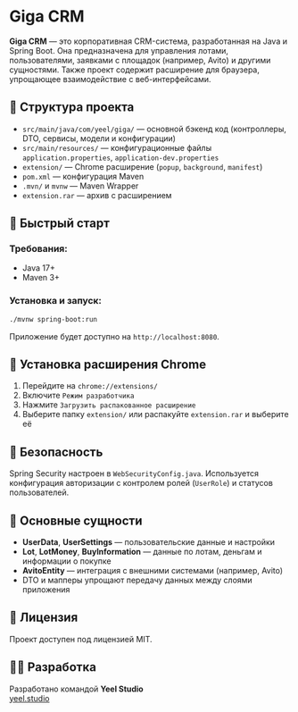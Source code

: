
# Giga CRM

**Giga CRM** — это корпоративная CRM-система, разработанная на Java и Spring Boot. Она предназначена для управления лотами, пользователями, заявками с площадок (например, Avito) и другими сущностями. Также проект содержит расширение для браузера, упрощающее взаимодействие с веб-интерфейсами.

## 📁 Структура проекта

- `src/main/java/com/yeel/giga/` — основной бэкенд код (контроллеры, DTO, сервисы, модели и конфигурации)
- `src/main/resources/` — конфигурационные файлы `application.properties`, `application-dev.properties`
- `extension/` — Chrome расширение (`popup`, `background`, `manifest`)
- `pom.xml` — конфигурация Maven
- `.mvn/` и `mvnw` — Maven Wrapper
- `extension.rar` — архив с расширением 

## 🔧 Быстрый старт

### Требования:
- Java 17+
- Maven 3+

### Установка и запуск:

```bash
./mvnw spring-boot:run
```

Приложение будет доступно на `http://localhost:8080`.

## 🧩 Установка расширения Chrome

1. Перейдите на `chrome://extensions/`
2. Включите `Режим разработчика`
3. Нажмите `Загрузить распакованное расширение`
4. Выберите папку `extension/` или распакуйте `extension.rar` и выберите её

## 🔐 Безопасность

Spring Security настроен в `WebSecurityConfig.java`. Используется конфигурация авторизации с контролем ролей (`UserRole`) и статусов пользователей.

## 🧠 Основные сущности

- **UserData**, **UserSettings** — пользовательские данные и настройки
- **Lot**, **LotMoney**, **BuyInformation** — данные по лотам, деньгам и информации о покупке
- **AvitoEntity** — интеграция с внешними системами (например, Avito)
- DTO и мапперы упрощают передачу данных между слоями приложения

## 📃 Лицензия

Проект доступен под лицензией MIT.

## 👨‍💻 Разработка

Разработано командой **Yeel Studio**  
[yeel.studio](https://yeel.studio)
